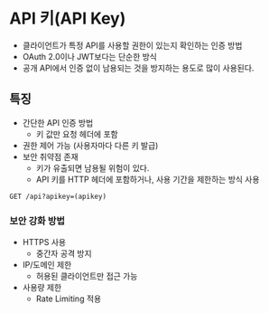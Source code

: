 # API 키(API Key)
- 클라이언트가 특정 API를 사용할 권한이 있는지 확인하는 인증 방법
- OAuth 2.0이나 JWT보다는 단순한 방식
- 공개 API에서 인증 없이 남용되는 것을 방지하는 용도로 많이 사용된다.
## 특징
- 간단한 API 인증 방법
	- 키 값만 요청 헤더에 포함
- 권한 제어 가능 (사용자마다 다른 키 발급)
- 보안 취약점 존재
	- 키가 유출되면 남용될 위험이 있다.
	- API 키를 HTTP 헤더에 포함하거나, 사용 기간을 제한하는 방식 사용

`GET /api?apikey=(apikey)`

### 보안 강화 방법
- HTTPS 사용 
	- 중간자 공격 방지
- IP/도메인 제한 
	- 허용된 클라이언트만 접근 가능
- 사용량 제한
	- Rate Limiting 적용